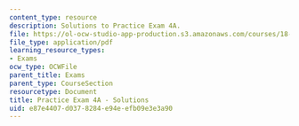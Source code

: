 ```yaml
---
content_type: resource
description: Solutions to Practice Exam 4A.
file: https://ol-ocw-studio-app-production.s3.amazonaws.com/courses/18-02-multivariable-calculus-fall-2007/e87e4407d0378284e94eefb09e3e3a90_prac4asol.pdf
file_type: application/pdf
learning_resource_types:
- Exams
ocw_type: OCWFile
parent_title: Exams
parent_type: CourseSection
resourcetype: Document
title: Practice Exam 4A - Solutions
uid: e87e4407-d037-8284-e94e-efb09e3e3a90
---
```

